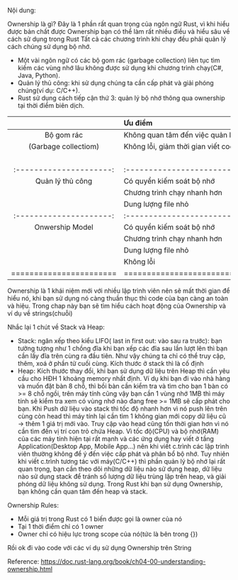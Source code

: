 Nội dung:

Ownership là gì?
Đây là 1 phần rất quan trọng của ngôn ngữ Rust, vì khi hiểu được bản chất được Ownership bạn có thể làm rất nhiều điều và hiểu sâu về cách sử dụng trong Rust
Tất cả các chương trình khi chạy đều phải quản lý cách chúng sử dụng bộ nhớ.
- Một vài ngôn ngữ có các bộ gom rác (garbage collection) liên tục tìm kiếm các vùng nhớ lâu không được sử dụng khi chương trình chạy(C#, Java, Python).
- Quản lý thủ công: khi sử dụng chúng ta cần cấp phát và giải phóng chúng(ví dụ: C/C++).
- Rust sử dụng cách tiếp cận thứ 3: quản lý bộ nhớ thông qua ownership tại thời điểm biên dịch.

|                       |            Ưu điểm                         |               Nhược điểm                  |        Ngôn ngữ          |
|:---------------------:|:-------------------------------------------|:------------------------------------------|:-------------------------|
|   Bộ gom rác          |   Không quan tâm đến việc quản lý bộ nhớ   |   Không thể quản lý bộ nhớ                |  C#, Java, Python..      |
|   (Garbage collectiom)|   Không lỗi, giảm thời gian viết code      |   Thời gian biên dịch và chạy lâu hơn     |                          |
|                       |                                            |   Dung lượng file lớn hơn                 |                          |
|:---------------------:|:-------------------------------------------|:------------------------------------------|:-------------------------|
|   Quản lý thủ công    |   Có quyển kiếm soát bộ nhớ                |   Gặp lỗi nhiều khi sử dụng               |  C/C++                   |
|                       |   Chương trình chạy nhanh hơn              |   Viết code lâu hơn và khó hơn            |                          |
|                       |   Dung lượng file nhỏ                      |                                           |                          |
|:---------------------:|:-------------------------------------------|:------------------------------------------|:-------------------------|
|     Onwership Model   |   Có quyển kiếm soát bộ nhớ                |  Viết code lâu                            |  Rust, C version 11      |
|                       |   Chương trình chạy nhanh hơn              |  Học và viết code khác với các ngôn ngữ # |                          |
|                       |   Dung lượng file nhỏ                      |                                           |                          |
|                       |   Không lỗi                                |                                           |                          |
|=======================|============================================|===========================================|==========================|



Ownership là 1 khái niệm mới với nhiều lập trình viên nên sẽ mất thời gian để hiểu nó, khi bạn sử dụng nó càng thuần thục thì code của bạn càng an toàn và hiệu.
Trong chap này bạn sẽ tìm hiểu cách hoạt động của Ownership và ví dụ về strings(chuỗi)

Nhắc lại 1 chút về Stack và Heap:
- Stack: ngăn xếp theo kiểu LIFO( last in first out: vào sau ra trước): bạn tưởng tượng như 1 chồng đĩa khi bạn xếp các đĩa sau lần lượt lên thì bạn cần lấy đĩa trên cùng ra đầu tiên.
Như vậy chúng ta chỉ có thể truy cập, thêm, xoá ở phần tử cuối cùng.
Kích thước ở stack thì là cố định
- Heap: Kích thước thay đổi, khi bạn sử dụng dữ liệu trên Heap thì cần yêu cầu cho HĐH 1 khoảng memory nhất định.
Ví dụ khi bạn đi vào nhà hàng và muốn đặt bàn 8 chỗ, thì bồi bàn cần kiểm tra và tìm cho bạn 1 bàn có >= 8 chỗ ngồi, trên máy tính cũng vậy bạn cần 1 vùng nhớ 1MB thì máy tính sẽ kiểm tra xem có vùng nhớ nào đang free >= 1MB sẽ cấp phát cho bạn.
Khi Push dữ liệu vào stack thì tốc độ nhanh hơn vì nó push lên trên cùng còn head thì máy tính lại cần tìm 1 không gian mới copy dữ liệu cũ -> thêm 1 giá trị mới vào.
Truy cập vào head cũng tốn thời gian hơn vì nó cần tìm đến vị trí con trỏ chứa Heap.
Vì tốc độ(CPU) và bộ nhớ(RAM) của các máy tính hiện tại rất mạnh và các ứng dụng hay viết ở tầng Application(Desktop App, Mobile App...) nên khi viết c.trình các lập trình viên thường không để ý đến việc cấp phát và phân bổ bộ nhớ.
Tuy nhiên khi viết c.trình tương tác với máy(C/C++) thì phần quản lý bộ nhớ lại rất quan trọng, bạn cần theo dõi những dữ liệu nào sử dụng heap, dữ liệu nào sử dụng stack để tránh số lượng dữ liệu trùng lặp trên heap, và giải phóng dữ liệu không sử dụng.
Trong Rust khi bạn sử dụng Ownership, bạn không cần quan tâm đến heap và stack.

Ownership Rules:
- Mỗi giá trị trong Rust có 1 biến được gọi là owner của nó
- Tại 1 thời điểm chỉ có 1 owner
- Owner chỉ có hiệu lực trong scope của nó(tức là bên trong {})

Rồi ok đi vào code với các ví dụ sử dụng Ownership trên String

Reference: https://doc.rust-lang.org/book/ch04-00-understanding-ownership.html